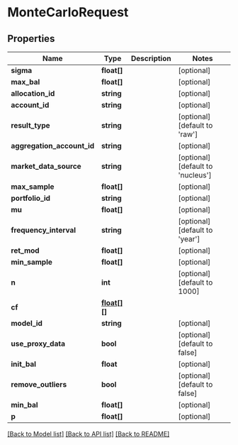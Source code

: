 # MonteCarloRequest

## Properties
Name | Type | Description | Notes
------------ | ------------- | ------------- | -------------
**sigma** | **float[]** |  | [optional] 
**max_bal** | **float[]** |  | [optional] 
**allocation_id** | **string** |  | [optional] 
**account_id** | **string** |  | [optional] 
**result_type** | **string** |  | [optional] [default to 'raw']
**aggregation_account_id** | **string** |  | [optional] 
**market_data_source** | **string** |  | [optional] [default to 'nucleus']
**max_sample** | **float[]** |  | [optional] 
**portfolio_id** | **string** |  | [optional] 
**mu** | **float[]** |  | [optional] 
**frequency_interval** | **string** |  | [optional] [default to 'year']
**ret_mod** | **float[]** |  | [optional] 
**min_sample** | **float[]** |  | [optional] 
**n** | **int** |  | [optional] [default to 1000]
**cf** | [**float[][]**](array.md) |  | 
**model_id** | **string** |  | [optional] 
**use_proxy_data** | **bool** |  | [optional] [default to false]
**init_bal** | **float** |  | [optional] 
**remove_outliers** | **bool** |  | [optional] [default to false]
**min_bal** | **float[]** |  | [optional] 
**p** | **float[]** |  | [optional] 

[[Back to Model list]](../README.md#documentation-for-models) [[Back to API list]](../README.md#documentation-for-api-endpoints) [[Back to README]](../README.md)


